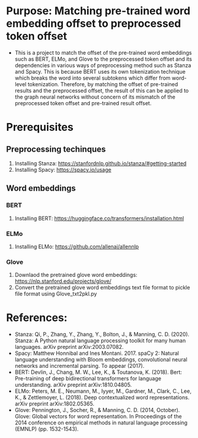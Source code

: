# Purpose: Matching pre-trained word embedding offset to preprocessed token offset
- This is a project to match the offset of the pre-trained word embeddings such as BERT, ELMo, and Glove to the preprocessed token offset and its dependencies in various ways of preprocessing method such as Stanza and Spacy. This is because BERT uses its own tokenization technique which breaks the word into several subtokens which differ from word-level tokenization. Therefore, by matching the offset of pre-trained results and the preprocessed offset, the result of this can be applied to the graph neural networks without concern of its mismatch of the preprocessed token offset and pre-trained result offset.

# Prerequisites
## Preprocessing techinques
1. Installing Stanza: https://stanfordnlp.github.io/stanza/#getting-started
2. Installing Spacy: https://spacy.io/usage

## Word embeddings
### BERT
1. Installing BERT: https://huggingface.co/transformers/installation.html

### ELMo
1. Installing ELMo: https://github.com/allenai/allennlp

### Glove
1. Downlaod the pretrained glove word embeddings: https://nlp.stanford.edu/projects/glove/
2. Convert the pretrained glove word embeddings text file format to pickle file format using Glove_txt2pkl.py

# References:
- Stanza: Qi, P., Zhang, Y., Zhang, Y., Bolton, J., & Manning, C. D. (2020). Stanza: A Python natural language processing toolkit for many human languages. arXiv preprint arXiv:2003.07082.
- Spacy: Matthew Honnibal and Ines Montani. 2017. spaCy 2: Natural language understanding with Bloom embeddings, convolutional neural networks and incremental parsing. To appear (2017).
- BERT: Devlin, J., Chang, M. W., Lee, K., & Toutanova, K. (2018). Bert: Pre-training of deep bidirectional transformers for language understanding. arXiv preprint arXiv:1810.04805.
- ELMo: Peters, M. E., Neumann, M., Iyyer, M., Gardner, M., Clark, C., Lee, K., & Zettlemoyer, L. (2018). Deep contextualized word representations. arXiv preprint arXiv:1802.05365.
- Glove: Pennington, J., Socher, R., & Manning, C. D. (2014, October). Glove: Global vectors for word representation. In Proceedings of the 2014 conference on empirical methods in natural language processing (EMNLP) (pp. 1532-1543).
